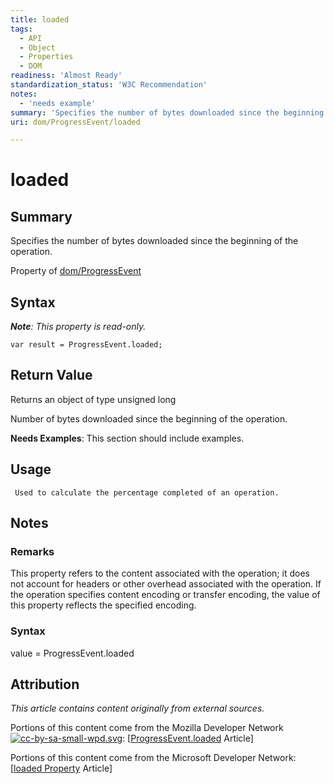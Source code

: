 ```yaml
---
title: loaded
tags:
  - API
  - Object
  - Properties
  - DOM
readiness: 'Almost Ready'
standardization_status: 'W3C Recommendation'
notes:
  - 'needs example'
summary: 'Specifies the number of bytes downloaded since the beginning of the operation.'
uri: dom/ProgressEvent/loaded

---
```

# loaded

## Summary

Specifies the number of bytes downloaded since the beginning of the operation.

<span data-meta="applies_to" data-type="key">Property of <span data-type="value">[dom/ProgressEvent](/dom/ProgressEvent)</span></span>

## Syntax

***Note**: This property is read-only.*

``` {.js}
var result = ProgressEvent.loaded;
```

## Return Value

<span data-meta="return" data-type="key">Returns an object of type <span data-type="value">unsigned long</span></span>

Number of bytes downloaded since the beginning of the operation.

**Needs Examples**: This section should include examples.

## Usage

     Used to calculate the percentage completed of an operation.

## Notes

### Remarks

This property refers to the content associated with the operation; it does not account for headers or other overhead associated with the operation. If the operation specifies content encoding or transfer encoding, the value of this property reflects the specified encoding.

### Syntax

value = ProgressEvent.loaded

## Attribution

*This article contains content originally from external sources.*

Portions of this content come from the Mozilla Developer Network [![cc-by-sa-small-wpd.svg](/assets/thumb/8/8c/cc-by-sa-small-wpd.svg/120px-cc-by-sa-small-wpd.svg.png)](http://creativecommons.org/licenses/by-sa/3.0/us/): [[ProgressEvent.loaded](https://developer.mozilla.org/en-US/docs/Web/API/ProgressEvent.loaded) Article]

Portions of this content come from the Microsoft Developer Network: [[loaded Property](http://msdn.microsoft.com/en-us/library/ie/hh772355(v=vs.85).aspx) Article]

